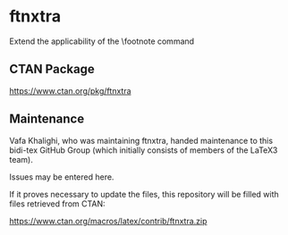 # ftnxtra
Extend the applicability of the \footnote command

## CTAN Package
 https://www.ctan.org/pkg/ftnxtra



## Maintenance
Vafa Khalighi, who was maintaining ftnxtra, handed maintenance to this bidi-tex
GitHub Group (which initially consists of members of the LaTeX3 team).

Issues may be entered here.

If it proves necessary to update the files, this repository will
be filled with files retrieved from CTAN:

https://www.ctan.org/macros/latex/contrib/ftnxtra.zip



